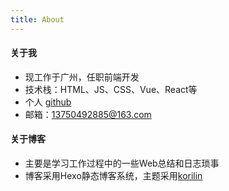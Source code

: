 ```yaml
---
title: About
---
```


#### 关于我

- 现工作于广州，任职前端开发
- 技术栈：HTML、JS、CSS、Vue、React等
- 个人 [github](https://github.com/GaryHjy)
- 邮箱：13750492885@163.com


#### 关于博客

- 主要是学习工作过程中的一些Web总结和日志琐事
- 博客采用Hexo静态博客系统，主题采用[korilin](https://korilin.github.io/hexo-theme-particle-demo/full/public/)
